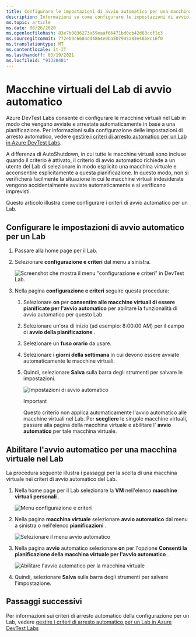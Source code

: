 ```yaml
---
title: Configurare le impostazioni di avvio automatico per una macchina virtuale in Azure DevTest Labs | Microsoft Docs
description: Informazioni su come configurare le impostazioni di avvio automatico per le macchine virtuali in un Lab. Questa impostazione consente di avviare automaticamente le macchine virtuali nel Lab in base a una pianificazione.
ms.topic: article
ms.date: 06/26/2020
ms.openlocfilehash: 83e7b0836273a59eaaf66471bd0cb42d63ccf1c3
ms.sourcegitcommit: 772eb9c6684dd4864e0ba507945a83e48b8c16f0
ms.translationtype: MT
ms.contentlocale: it-IT
ms.lasthandoff: 03/19/2021
ms.locfileid: "91328481"
---
```

# <a name="auto-startup-lab-virtual-machines"></a>Macchine virtuali del Lab di avvio automatico  
Azure DevTest Labs consente di configurare le macchine virtuali nel Lab in modo che vengano avviate e arrestate automaticamente in base a una pianificazione. Per informazioni sulla configurazione delle impostazioni di arresto automatico, vedere [gestire i criteri di arresto automatico per un Lab in Azure DevTest Labs](devtest-lab-auto-shutdown.md). 

A differenza di AutoShutdown, in cui tutte le macchine virtuali sono incluse quando il criterio è attivato, il criterio di avvio automatico richiede a un utente del Lab di selezionare in modo esplicito una macchina virtuale e acconsentire esplicitamente a questa pianificazione. In questo modo, non si verificherà facilmente la situazione in cui le macchine virtuali indesiderate vengono accidentalmente avviate automaticamente e si verificano imprevisti.

Questo articolo illustra come configurare i criteri di avvio automatico per un Lab.

## <a name="configure-autostart-settings-for-a-lab"></a>Configurare le impostazioni di avvio automatico per un Lab 
1. Passare alla home page per il Lab. 
2. Selezionare **configurazione e criteri** dal menu a sinistra. 

    ![Screenshot che mostra il menu "configurazione e criteri" in DevTest Lab.](./media/devtest-lab-auto-startup-vm/configuration-policies-menu.png)
3. Nella pagina **configurazione e criteri** seguire questa procedura:
    
    1. Selezionare **on** per **consentire alle macchine virtuali di essere pianificate per l'avvio automatico** per abilitare la funzionalità di avvio automatico per questo Lab. 
    2. Selezionare un'ora di inizio (ad esempio: 8:00:00 AM) per il campo di **avvio della pianificazione** . 
    3. Selezionare un **fuso orario** da usare. 
    4. Selezionare **i giorni della settimana** in cui devono essere avviate automaticamente le macchine virtuali. 
    5. Quindi, selezionare **Salva** sulla barra degli strumenti per salvare le impostazioni. 

        ![Impostazioni di avvio automatico](./media/devtest-lab-auto-startup-vm/auto-start-configuration.png)

        > [!IMPORTANT]
        > Questo criterio non applica automaticamente l'avvio automatico alle macchine virtuali nel Lab. Per **scegliere** le singole macchine virtuali, passare alla pagina della macchina virtuale e abilitare l' **avvio automatico** per tale macchina virtuale.

## <a name="enable-autostart-for-a-vm-in-the-lab"></a>Abilitare l'avvio automatico per una macchina virtuale nel Lab
La procedura seguente illustra i passaggi per la scelta di una macchina virtuale nei criteri di avvio automatico del Lab. 

1. Nella home page per il Lab selezionare la **VM** nell'elenco **macchine virtuali personali** . 

    ![Menu configurazione e criteri](./media/devtest-lab-auto-startup-vm/select-vm.png)
2. Nella pagina **macchina virtuale** selezionare **avvio automatico** dal menu a sinistra o nell'elenco **pianificazioni** . 

    ![Selezionare il menu avvio automatico](./media/devtest-lab-auto-startup-vm/select-auto-start.png)
3. Nella pagina **avvio** automatico selezionare **on** per l'opzione **Consenti la pianificazione della macchina virtuale per l'avvio automatico** .

    ![Abilitare l'avvio automatico per la macchina virtuale](./media/devtest-lab-auto-startup-vm/auto-start-vm.png)
4. Quindi, selezionare **Salva** sulla barra degli strumenti per salvare l'impostazione. 


## <a name="next-steps"></a>Passaggi successivi
Per informazioni sui criteri di arresto automatico della configurazione per un Lab, vedere [gestire i criteri di arresto automatico per un Lab in Azure DevTest Labs](devtest-lab-auto-shutdown.md)
